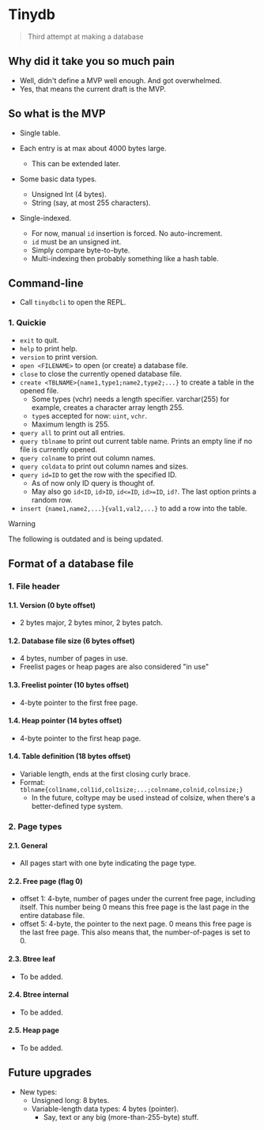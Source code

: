 # Tinydb

> Third attempt at making a database

## Why did it take you so much pain

- Well, didn't define a MVP well enough. And got overwhelmed.
- Yes, that means the current draft is the MVP.

## So what is the MVP

- Single table.
- Each entry is at max about 4000 bytes large.
  - This can be extended later.

- Some basic data types.
  - Unsigned Int (4 bytes).
  - String (say, at most 255 characters).

- Single-indexed.
  - For now, manual `id` insertion is forced. No auto-increment.
  - `id` must be an unsigned int.
  - Simply compare byte-to-byte.
  - Multi-indexing then probably something like a hash table.

## Command-line

- Call `tinydbcli` to open the REPL.

### 1. Quickie

- `exit` to quit.
- `help` to print help.
- `version` to print version.
- `open <FILENAME>` to open (or create) a database file.
- `close` to close the currently opened database file.
- `create <TBLNAME>{name1,type1;name2,type2;...}` to create a table in the
opened file.
  - Some types (vchr) needs a length specifier. varchar(255) for
  example, creates a character array length 255.
  - `type`s accepted for now: `uint`, `vchr`.
  - Maximum length is 255.
- `query all` to print out all entries.
- `query tblname` to print out current table name. Prints an empty line if no
file is currently opened.
- `query colname` to print out column names.
- `query coldata` to print out column names and sizes.
- `query id=ID` to get the row with the specified ID.
  - As of now only ID query is thought of.
  - May also go `id<ID`, `id>ID`, `id<=ID`, `id>=ID`, `id?`. The last
  option prints a random row.
- `insert {name1,name2,...}{val1,val2,...}` to add a row into the table.

> [!WARNING]
> The following is outdated and is being updated.

## Format of a database file

### 1. File header

#### 1.1. Version (0 byte offset)

- 2 bytes major, 2 bytes minor, 2 bytes patch.

#### 1.2. Database file size (6 bytes offset)

- 4 bytes, number of pages in use.
- Freelist pages or heap pages are also considered "in use"

#### 1.3. Freelist pointer (10 bytes offset)

- 4-byte pointer to the first free page.

#### 1.4. Heap pointer (14 bytes offset)

- 4-byte pointer to the first heap page.

#### 1.4. Table definition (18 bytes offset)

- Variable length, ends at the first closing curly brace.
- Format: `tblname{col1name,col1id,col1size;...;colnname,colnid,colnsize;}`
  - In the future, coltype may be used instead of colsize, when there's
  a better-defined type system.

### 2. Page types

#### 2.1. General

- All pages start with one byte indicating the page type.

#### 2.2. Free page (flag 0)

- offset 1: 4-byte, number of pages under the current free page, including
itself. This number being 0 means this free page is the last page in the
entire database file.
- offset 5: 4-byte, the pointer to the next page. 0 means this free page is
the last free page. This also means that, the number-of-pages is set to 0.

#### 2.3. Btree leaf

- To be added.

#### 2.4. Btree internal

- To be added.

#### 2.5. Heap page

- To be added.

## Future upgrades

- New types:
  - Unsigned long: 8 bytes.
  - Variable-length data types: 4 bytes (pointer).
    - Say, text or any big (more-than-255-byte) stuff.
